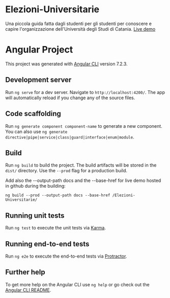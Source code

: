 # Elezioni-Universitarie

Una piccola guida fatta dagli studenti per gli studenti per conoscere e capire l'organizzazione dell'Università degli Studi di Catania. [Live demo](https://unict-dmi.github.io/Elezioni-Universitarie/)

# Angular Project

This project was generated with [Angular CLI](https://github.com/angular/angular-cli) version 7.2.3.

## Development server

Run `ng serve` for a dev server. Navigate to `http://localhost:4200/`. The app will automatically reload if you change any of the source files.

## Code scaffolding

Run `ng generate component component-name` to generate a new component. You can also use `ng generate directive|pipe|service|class|guard|interface|enum|module`.

## Build

Run `ng build` to build the project. The build artifacts will be stored in the `dist/` directory. Use the `--prod` flag for a production build.

Add also the --output-path docs and the --base-href for live demo hosted in github during the building:

```
ng build --prod --output-path docs --base-href /Elezioni-Universitarie/
```

## Running unit tests

Run `ng test` to execute the unit tests via [Karma](https://karma-runner.github.io).

## Running end-to-end tests

Run `ng e2e` to execute the end-to-end tests via [Protractor](http://www.protractortest.org/).

## Further help

To get more help on the Angular CLI use `ng help` or go check out the [Angular CLI README](https://github.com/angular/angular-cli/blob/master/README.md).

